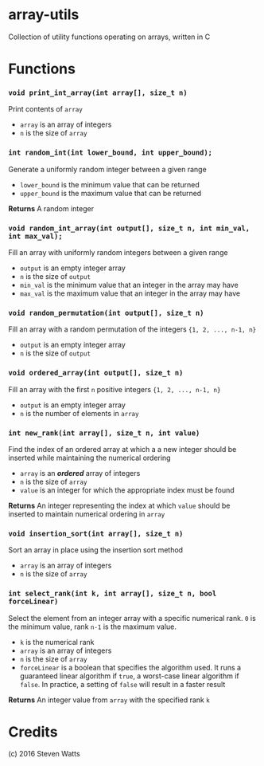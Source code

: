 array-utils
===================
Collection of utility functions operating on arrays, written in C


# Functions


### `void print_int_array(int array[], size_t n)`

Print contents of `array`

* `array` is an array of integers
* `n` is the size of `array`


### `int random_int(int lower_bound, int upper_bound);`

Generate a uniformly random integer between a given range

* `lower_bound` is the minimum value that can be returned
* `upper_bound` is the maximum value that can be returned

**Returns** A random integer


### `void random_int_array(int output[], size_t n, int min_val, int max_val);`

Fill an array with uniformly random integers between a given range

* `output` is an empty integer array
* `n` is the size of `output`
* `min_val` is the minimum value that an integer in the array may have
* `max_val` is the maximum value that an integer in the array may have


### `void random_permutation(int output[], size_t n)`

Fill an array with a random permutation of the integers `{1, 2, ..., n-1, n}`

* `output` is an empty integer array
* `n` is the size of `output`


### `void ordered_array(int output[], size_t n)`

Fill an array with the first `n` positive integers `{1, 2, ..., n-1, n}`

* `output` is an empty integer array
* `n` is the number of elements in `array`


### `int new_rank(int array[], size_t n, int value)`

Find the index of an ordered array  at which a a new integer should be inserted while maintaining the numerical ordering

* `array` is an ***ordered*** array of integers
* `n` is the size of `array`
* `value` is an integer for which the appropriate index must be found

**Returns** An integer representing the index at which `value` should be inserted to maintain numerical ordering in `array`


### `void insertion_sort(int array[], size_t n)`

Sort an array in place using the insertion sort method

* `array` is an array of integers
* `n` is the size of `array`


### `int select_rank(int k, int array[], size_t n, bool forceLinear)`

Select the element from an integer array with a specific numerical rank. `0` is the minimum value, rank `n-1` is the maximum value.

* `k` is the numerical rank
* `array` is an array of integers
* `n` is the size of `array`
* `forceLinear` is a boolean that specifies the algorithm used. It runs a guaranteed linear algorithm if `true`, a worst-case linear algorithm if `false`. In practice, a setting of `false` will result in a faster result

**Returns** An integer value from `array` with the specified rank `k`

# Credits
(c) 2016 Steven Watts
